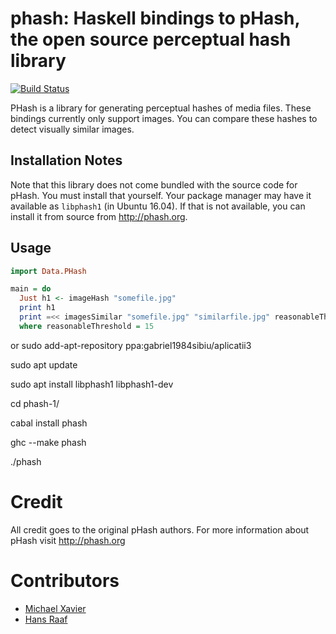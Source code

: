 # phash: Haskell bindings to pHash, the open source perceptual hash library

[![Build Status](https://travis-ci.org/MichaelXavier/phash.svg?branch=master)](https://travis-ci.org/MichaelXavier/phash)

PHash is a library for generating perceptual hashes of media files. These
bindings currently only support images. You can compare these hashes to detect
visually similar images.

## Installation Notes
Note that this library does not come bundled with the source code for pHash.
You must install that yourself. Your package manager may have it available as
`libphash1` (in Ubuntu 16.04). If that is not available, you can install it from source from
http://phash.org.

## Usage

```haskell
import Data.PHash

main = do
  Just h1 <- imageHash "somefile.jpg"
  print h1
  print =<< imagesSimilar "somefile.jpg" "similarfile.jpg" reasonableThreshold
  where reasonableThreshold = 15
```
or
  sudo add-apt-repository ppa:gabriel1984sibiu/aplicatii3
  
  sudo apt update
  
  sudo apt install libphash1 libphash1-dev
  
  cd phash-1/
  
  cabal install phash
  
  ghc --make phash
  
  ./phash

# Credit
All credit goes to the original pHash authors. For more information about pHash
visit http://phash.org

# Contributors

* [Michael Xavier](http://github.com/MichaelXavier)
* [Hans Raaf](https://github.com/oderwat)
